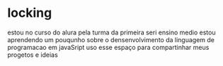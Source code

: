 # locking
estou no curso do alura pela turma da primeira seri ensino medio
estou aprendendo um pouqunho sobre o densenvolvimento da linguagem de programacao em javaSript
uso esse espaço para compartinhar meus progetos e ideias
